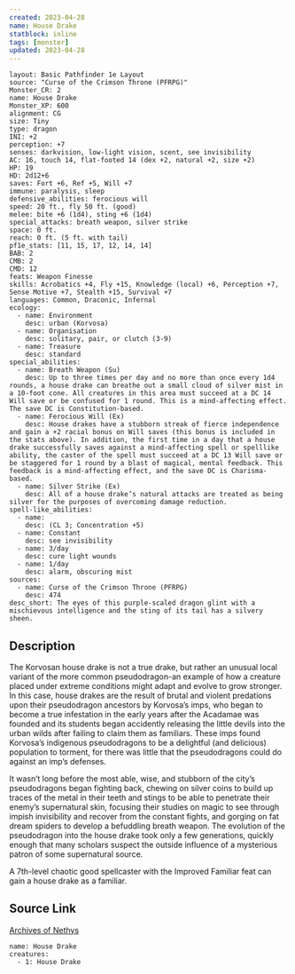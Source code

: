 ```yaml
---
created: 2023-04-28
name: House Drake
statblock: inline
tags: [monster]
updated: 2023-04-28
---
```

```statblock
layout: Basic Pathfinder 1e Layout
source: "Curse of the Crimson Throne (PFRPG)"
Monster_CR: 2
name: House Drake
Monster_XP: 600
alignment: CG
size: Tiny
type: dragon
INI: +2
perception: +7
senses: darkvision, low-light vision, scent, see invisibility
AC: 16, touch 14, flat-footed 14 (dex +2, natural +2, size +2)
HP: 19
HD: 2d12+6
saves: Fort +6, Ref +5, Will +7
immune: paralysis, sleep
defensive_abilities: ferocious will
speed: 20 ft., fly 50 ft. (good)
melee: bite +6 (1d4), sting +6 (1d4)
special_attacks: breath weapon, silver strike
space: 0 ft.
reach: 0 ft. (5 ft. with tail)
pf1e_stats: [11, 15, 17, 12, 14, 14]
BAB: 2
CMB: 2
CMD: 12
feats: Weapon Finesse
skills: Acrobatics +4, Fly +15, Knowledge (local) +6, Perception +7, Sense Motive +7, Stealth +15, Survival +7
languages: Common, Draconic, Infernal
ecology:
  - name: Environment
    desc: urban (Korvosa)
  - name: Organisation
    desc: solitary, pair, or clutch (3-9)
  - name: Treasure
    desc: standard
special_abilities:
  - name: Breath Weapon (Su)
    desc: Up to three times per day and no more than once every 1d4 rounds, a house drake can breathe out a small cloud of silver mist in a 10-foot cone. All creatures in this area must succeed at a DC 14 Will save or be confused for 1 round. This is a mind-affecting effect. The save DC is Constitution-based.
  - name: Ferocious Will (Ex)
    desc: House drakes have a stubborn streak of fierce independence and gain a +2 racial bonus on Will saves (this bonus is included in the stats above). In addition, the first time in a day that a house drake successfully saves against a mind-affecting spell or spelllike ability, the caster of the spell must succeed at a DC 13 Will save or be staggered for 1 round by a blast of magical, mental feedback. This feedback is a mind-affecting effect, and the save DC is Charisma-based.
  - name: Silver Strike (Ex)
    desc: All of a house drake’s natural attacks are treated as being silver for the purposes of overcoming damage reduction.
spell-like_abilities:
  - name:
    desc: (CL 3; Concentration +5)
  - name: Constant
    desc: see invisibility
  - name: 3/day
    desc: cure light wounds
  - name: 1/day
    desc: alarm, obscuring mist
sources:
  - name: Curse of the Crimson Throne (PFRPG)
    desc: 474
desc_short: The eyes of this purple-scaled dragon glint with a mischievous intelligence and the sting of its tail has a silvery sheen.
```
## Description
The Korvosan house drake is not a true drake, but rather an unusual local variant of the more common pseudodragon-an example of how a creature placed under extreme conditions might adapt and evolve to grow stronger. In this case, house drakes are the result of brutal and violent predations upon their pseudodragon ancestors by Korvosa’s imps, who began to become a true infestation in the early years after the Acadamae was founded and its students began accidently releasing the little devils into the urban wilds after failing to claim them as familiars. These imps found Korvosa’s indigenous pseudodragons to be a delightful (and delicious) population to torment, for there was little that the pseudodragons could do against an imp’s defenses.

 It wasn’t long before the most able, wise, and stubborn of the city’s pseudodragons began fighting back, chewing on silver coins to build up traces of the metal in their teeth and stings to be able to penetrate their enemy’s supernatural skin, focusing their studies on magic to see through impish invisibility and recover from the constant fights, and gorging on fat dream spiders to develop a befuddling breath weapon. The evolution of the pseudodragon into the house drake took only a few generations, quickly enough that many scholars suspect the outside influence of a mysterious patron of some supernatural source.

 A 7th-level chaotic good spellcaster with the Improved Familiar feat can gain a house drake as a familiar.
## Source Link
[Archives of Nethys](https://aonprd.com/MonsterDisplay.aspx?ItemName=House%20Drake)
```encounter-table
name: House Drake
creatures:
  - 1: House Drake
```
